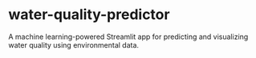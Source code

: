 # water-quality-predictor
A machine learning-powered Streamlit app for predicting and visualizing water quality using environmental data.
